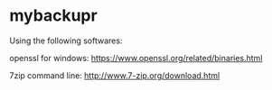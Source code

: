 mybackupr
=========

Using the following softwares:

openssl for windows:
https://www.openssl.org/related/binaries.html

7zip command line:
http://www.7-zip.org/download.html

